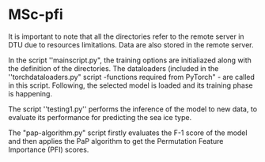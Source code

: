 # MSc-pfi

It is important to note that all the directories refer to the remote server in DTU due to resources limitations. Data are also stored in the remote server.

In the script ''mainscript.py", the training options are initialiazed along with the definition of the directories. The dataloaders (included in the ''torchdataloaders.py" script -functions required from PyTorch" - are called in this script. Following, the selected model is loaded and its training phase is happening.

The script ''testing1.py'' performs the inference of the model to new data, to evaluate its performance for predicting the sea ice type.

The "pap-algorithm.py" script firstly evaluates the F-1 score of the model and then applies the PaP algorithm to get the Permutation Feature Importance (PFI) scores.

